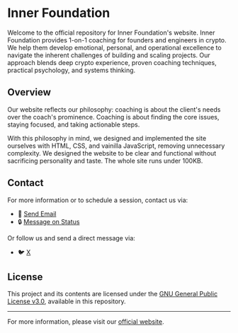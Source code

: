 # Inner Foundation

Welcome to the official repository for Inner Foundation's website. Inner Foundation provides 1-on-1 coaching for founders and engineers in crypto. We help them develop emotional, personal, and operational excellence to navigate the inherent challenges of building and scaling projects. Our approach blends deep crypto experience, proven coaching techniques, practical psychology, and systems thinking.

## Overview

Our website reflects our philosophy: coaching is about the client's needs over the coach's prominence. Coaching is about finding the core issues, staying focused, and taking actionable steps. 

With this philosophy in mind, we designed and implemented the site ourselves with HTML, CSS, and vainilla JavaScript, removing unnecessary complexity. We designed the website to be clear and functional without sacrificing personality and taste. The whole site runs under 100KB.  

## Contact

For more information or to schedule a session, contact us via:

- 📧 [Send Email](mailto:moni@inner.foundation?subject=Coaching%20with%20Inner%20Foundation&body=Hello%2C%20My%20name%20is%20###%2C%20I%27d%20like%20to%20know%20more%20about%20your%20coaching%20services.%0A%0AThank%20you%21)
- 🔒 [Message on Status](https://status.app/u/G1sAAATCbSWL0ZAumSxZMFptwo_xwT1snwQnHLA3kDgNNCA7ysFDNqUIZ6pLXjmde03L7J_ra0ooc_R6gv0zzMSBa2OzbPm5CTFXGEc8qLQW8QA=#zQ3shsxV5ExQQkoUL7Vsq6uasTozTfnCYV6d4raFNcduzUEwN)

Or follow us and send a direct message via: 

- 🐦 [X](https://x.com/inner_fdation)

## License

This project and its contents are licensed under the [GNU General Public License v3.0](https://www.gnu.org/licenses/gpl-3.0.html), available in this repository.

---

For more information, please visit our [official website](https://inner.foundation/).
